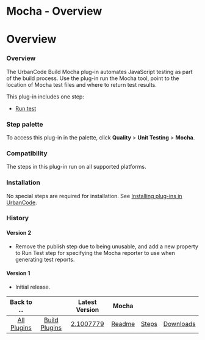 
Mocha - Overview
================

# Overview



### Overview




 


The UrbanCode Build Mocha plug-in automates JavaScript testing as part of the build process. Use the plug-in run the Mocha tool, point to the location of Mocha test files and where to return test results.


This plug-in includes one step:


* [Run test](#run_test)



### Step palette


To access this plug-in in the palette, click **Quality** > **Unit Testing** > **Mocha**.


### Compatibility


The steps in this plug-in run on all supported platforms.


### Installation


No special steps are required for installation. See [Installing plug-ins in UrbanCode](https://www.urbancode.com/resource/installing-plug-ins-in-urbancode-products/ "Installing plug-ins in UrbanCode").


### History


#### Version 2


* Remove the publish step due to being unusable, and add a new property to Run Test step for specifying the Mocha reporter to use when generating test reports.


#### Version 1


* Initial release.


|Back to ...||Latest Version|Mocha |||
| :---: | :---: | :---: | :---: | :---: | :---: |
|[All Plugins](../../index.md)|[Build Plugins](../README.md)|[2.1007779](https://raw.githubusercontent.com/UrbanCode/IBM-UCB-PLUGINS/main/files/Mocha/Mocha-2.1007779.zip)|[Readme](README.md)|[Steps](steps.md)|[Downloads](downloads.md)|
